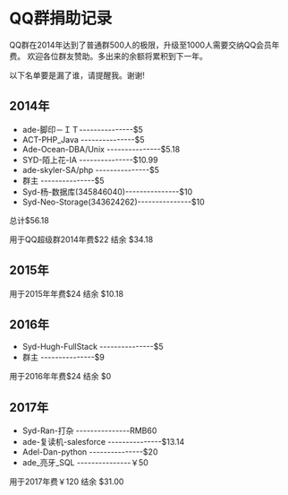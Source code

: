 # QQ群捐助记录

QQ群在2014年达到了普通群500人的极限，升级至1000人需要交纳QQ会员年费。
欢迎各位群友赞助。多出来的余额将累积到下一年。

以下名单要是漏了谁，请提醒我。谢谢!

## 2014年

- ade-脚印－ＩＴ---------------$5
- ACT-PHP_Java  ---------------$5
- Ade-Ocean-DBA/Unix  ---------------$5.18
- SYD-陌上花-IA  ---------------$10.99
- ade-skyler-SA/php ---------------$5
- 群主 ---------------$5
- Syd-杨-数据库(345846040)---------------$10
- Syd-Neo-Storage(343624262)---------------$10

总计$56.18

用于QQ超级群2014年费$22
结余 $34.18

## 2015年

用于2015年年费$24
结余 $10.18

## 2016年

- Syd-Hugh-FullStack ---------------$5
- 群主 ---------------$9

用于2016年年费$24
结余 $0

## 2017年

- Syd-Ran-打杂 ---------------RMB60
- ade-复读机-salesforce ---------------$13.14
- Adel-Dan-python ---------------$20
- ade_亮牙_SQL ---------------￥50

用于2017年费￥120
结余 $31.00

